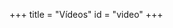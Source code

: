 +++
title = "Vídeos"
id = "video"
+++

<!--
id = "people" aponta para o arquivo ./themes/hugo-universal-theme/layouts/partials/video.html.
Os arquivos YAML devem estar no diretório ./data/videos.
As imagens de perfil devem estar no diretório ./static/img/videos.
-->
